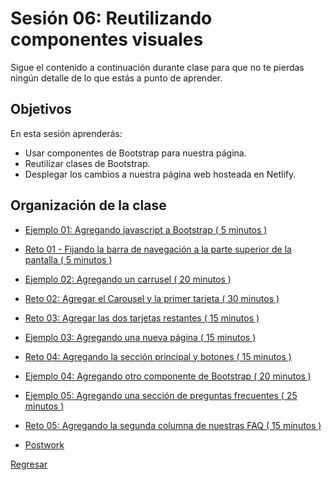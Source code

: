 # Sesión 06: Reutilizando componentes visuales

Sigue el contenido a continuación durante clase para que no te pierdas ningún
detalle de lo que estás a punto de aprender.

## Objetivos

En esta sesión aprenderás:

- Usar componentes de Bootstrap para nuestra página.
- Reutilizar clases de Bootstrap.
- Desplegar los cambios a nuestra página web hosteada en Netlify.

## Organización de la clase

- [Ejemplo 01: Agregando javascript a Bootstrap ( 5 minutos ) ](./Ejemplo-01/README.md)

- [Reto 01 - Fijando la barra de navegación a la parte superior de la pantalla ( 5 minutos ) ](./reto-01/README.md)

- [Ejemplo 02: Agregando un carrusel ( 20 minutos ) ](./Ejemplo-02/README.md)

- [Reto 02: Agregar el Carousel y la primer tarjeta ( 30 minutos ) ](./reto-02/README.md)

- [Reto 03: Agregar las dos tarjetas restantes ( 15 minutos ) ](./reto-03/README.md)

- [Ejemplo 03: Agregando una nueva página ( 15 minutos ) ](./Ejemplo-03/README.md)

- [Reto 04: Agregando la sección principal y botones ( 15 minutos ) ](./reto-04/README.md)

- [Ejemplo 04: Agregando otro componente de Bootstrap ( 20 minutos ) ](./Ejemplo-04/README.md)

- [Ejemplo 05: Agregando una sección de preguntas frecuentes ( 25 minutos ) ](./Ejemplo-05/README.md)

- [Reto 05: Agregando la segunda columna de nuestras FAQ ( 15 minutos ) ](./reto-05/README.md)

- [Postwork](./postwork/README.md)

[Regresar](../README.md)
